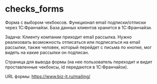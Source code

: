 # сhecks_forms

Форма с выбором чекбоксов. Функционал email подписки/отписки через 1С:Франчайзи.
База данных клиентов хранится в 1С:Франчайзи.

Задача: 
Клиенту компании приходит email рассылка. Нужно реализовать возможность отписаться или подписаться на email рассылки, 
также человек, который перейдет с письма по кнопке, мог видеть на какие рассылки он подписан.

Страница для вывода формы (на нее пользователь переходит и видит проставленные чекбоксы, id передаются в 1С:Франчайзи).

URL формы: https://www.biz-it.ru/mailing/

